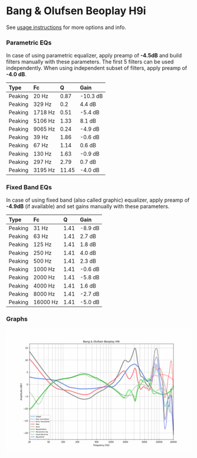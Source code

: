 # Bang & Olufsen Beoplay H9i
See [usage instructions](https://github.com/jaakkopasanen/AutoEq#usage) for more options and info.

### Parametric EQs
In case of using parametric equalizer, apply preamp of **-4.5dB** and build filters manually
with these parameters. The first 5 filters can be used independently.
When using independent subset of filters, apply preamp of **-4.0 dB**.

| Type    | Fc      |     Q | Gain     |
|:--------|:--------|:------|:---------|
| Peaking | 20 Hz   |  0.87 | -10.3 dB |
| Peaking | 329 Hz  |  0.2  | 4.4 dB   |
| Peaking | 1718 Hz |  0.51 | -5.4 dB  |
| Peaking | 5106 Hz |  1.33 | 8.1 dB   |
| Peaking | 9065 Hz |  0.24 | -4.9 dB  |
| Peaking | 39 Hz   |  1.86 | -0.6 dB  |
| Peaking | 67 Hz   |  1.14 | 0.6 dB   |
| Peaking | 130 Hz  |  1.63 | -0.9 dB  |
| Peaking | 297 Hz  |  2.79 | 0.7 dB   |
| Peaking | 3195 Hz | 11.45 | -4.0 dB  |

### Fixed Band EQs
In case of using fixed band (also called graphic) equalizer, apply preamp of **-4.9dB**
(if available) and set gains manually with these parameters.

| Type    | Fc       |    Q | Gain    |
|:--------|:---------|:-----|:--------|
| Peaking | 31 Hz    | 1.41 | -8.9 dB |
| Peaking | 63 Hz    | 1.41 | 2.7 dB  |
| Peaking | 125 Hz   | 1.41 | 1.8 dB  |
| Peaking | 250 Hz   | 1.41 | 4.0 dB  |
| Peaking | 500 Hz   | 1.41 | 2.3 dB  |
| Peaking | 1000 Hz  | 1.41 | -0.6 dB |
| Peaking | 2000 Hz  | 1.41 | -5.8 dB |
| Peaking | 4000 Hz  | 1.41 | 1.6 dB  |
| Peaking | 8000 Hz  | 1.41 | -2.7 dB |
| Peaking | 16000 Hz | 1.41 | -5.0 dB |

### Graphs
![](./Bang%20&%20Olufsen%20Beoplay%20H9i.png)